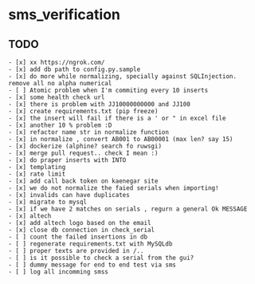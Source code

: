 # sms_verification 

## TODO
    - [x] xx https://ngrok.com/
    - [x] add db path to config.py.sample
    - [x] do more while normalizing, specially against SQLInjection. remove all no alpha numerical
    - [ ] Atomic problem when I'm commiting every 10 inserts
    - [x] some health check url
    - [x] there is problem with JJ10000000000 and JJ100
    - [x] create requirements.txt (pip freeze)
    - [x] the insert will fail if there is a ' or " in excel file
    - [x] another 10 % problem :D
    - [x] refactor name str in normalize function
    - [x] in normalize , convert AB001 to AB00001 (max len? say 15)
    - [x] dockerize (alphine? search fo ruwsgi)
    - [x] merge pull request.. check I mean :)
    - [x] do praper inserts with INTO   
    - [x] templating
    - [x] rate limit
    - [x] add call back token on kaenegar site
    - [x] we do not normalize the faied serials when importing!
    - [x] invalids can have duplicates
    - [x] migrate to mysql
    - [x] if we have 2 matches on serials , regurn a general Ok MESSAGE							
    - [x] altech
    - [x] add altech logo based on the email
    - [x] close db connection in check_serial
    - [ ] count the failed insertions in db
    - [ ] regenerate requirements.txt with MySQLdb
    - [ ] proper texts are provided in /..
    - [ ] is it possible to check a serial from the gui?
    - [ ] dummy message for end to end test via sms
    - [ ] log all incomming smss


    

